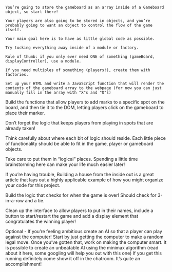     You’re going to store the gameboard as an array inside of a Gameboard object, so start there!

    Your players are also going to be stored in objects, and you’re probably going to want an object to control the flow of the game itself.

    Your main goal here is to have as little global code as possible.

    Try tucking everything away inside of a module or factory.

    Rule of thumb: if you only ever need ONE of something (gameBoard, displayController), use a module.

    If you need multiples of something (players!), create them with factories.

    Set up your HTML and write a JavaScript function that will render the contents of the gameboard array to the webpage (for now you can just manually fill in the array with "X"s and "O"s)

Build the functions that allow players to add marks to a specific spot on the board, and then tie it to the DOM, letting players click on the gameboard to place their marker.

Don’t forget the logic that keeps players from playing in spots that are already taken!

Think carefully about where each bit of logic should reside. Each little piece of functionality should be able to fit in the game, player or gameboard objects.

Take care to put them in “logical” places. Spending a little time brainstorming here can make your life much easier later!

If you’re having trouble, Building a house from the inside out is a great article that lays out a highly applicable example of how you might organize your code for this project.

Build the logic that checks for when the game is over! Should check for 3-in-a-row and a tie.

Clean up the interface to allow players to put in their names, include a button to start/restart the game and add a display element that congratulates the winning player!



Optional - If you’re feeling ambitious create an AI so that a player can play against the computer!
Start by just getting the computer to make a random legal move.
Once you’ve gotten that, work on making the computer smart. It is possible to create an unbeatable AI using the minimax algorithm (read about it here, some googling will help you out with this one)
If you get this running definitely come show it off in the chatroom. It’s quite an accomplishment!
